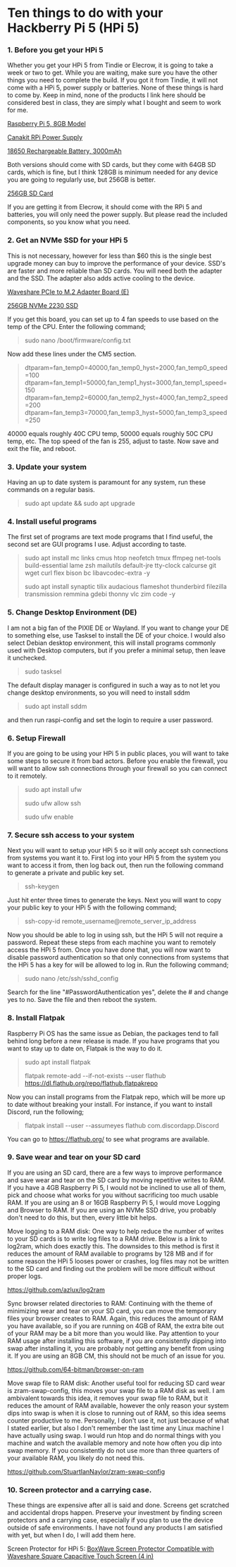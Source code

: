 # Ten things to do with your Hackberry Pi 5 (HPi 5)

### 1. Before you get your HPi 5

Whether you get your HPi 5 from Tindie or Elecrow, it is going to take a week or two to get. While you are waiting, make sure you have the other things you need to complete the build. If you got it from Tindie, it will not come with a HPi 5, power supply or batteries. None of these things is hard to come by. Keep in mind, none of the products I link here should be considered best in class, they are simply what I bought and seem to work for me.

[Raspberry Pi 5, 8GB Model](https://www.adafruit.com/product/5813)

[Canakit RPi Power Supply](https://www.amazon.com/dp/B07TYQRXTK?ref=ppx_yo2ov_dt_b_fed_asin_title)

[18650 Rechargeable Battery, 3000mAh](https://www.amazon.com/dp/B0CRNSFQGX?ref=ppx_yo2ov_dt_b_fed_asin_title)

Both versions should come with SD cards, but they come with 64GB SD cards, which is fine, but I think 128GB is minimum needed for any device you are going to regularly use, but 256GB is better.

[256GB SD Card](https://www.amazon.com/dp/B09X7CRKRZ?ref=ppx_yo2ov_dt_b_fed_asin_title)

If you are getting it from Elecrow, it should come with the RPi 5 and batteries, you will only need the power supply. But please read the included components, so you know what you need.

### 2. Get an NVMe SSD for your HPi 5

This is not necessary, however for less than $60 this is the single best upgrade money can buy to improve the performance of your device. SSD's are faster and more reliable than SD cards. You will need both the adapter and the SSD. The adapter also adds active cooling to the device.

[Waveshare PCIe to M.2 Adapter Board (E)](https://www.amazon.com/dp/B0DBZ6PWF6?ref=ppx_yo2ov_dt_b_fed_asin_title)

[256GB NVMe 2230 SSD](https://www.amazon.com/dp/B0DKBHTCTS?ref=ppx_yo2ov_dt_b_fed_asin_title)

If you get this board, you can set up to 4 fan speeds to use based on the temp of the CPU. Enter the following command; 

> sudo nano /boot/firmware/config.txt

Now add these lines under the CM5 section.

> dtparam=fan_temp0=40000,fan_temp0_hyst=2000,fan_temp0_speed=100
> dtparam=fan_temp1=50000,fan_temp1_hyst=3000,fan_temp1_speed=150
> dtparam=fan_temp2=60000,fan_temp2_hyst=4000,fan_temp2_speed=200
> dtparam=fan_temp3=70000,fan_temp3_hyst=5000,fan_temp3_speed=250

40000 equals roughly 40C CPU temp, 50000 equals roughly 50C CPU temp, etc. The top speed of the fan is 255, adjust to taste. Now save and exit the file, and reboot.

### 3. Update your system

Having an up to date system is paramount for any system, run these commands on a regular basis.

> sudo apt update && sudo apt upgrade

### 4. Install useful programs

The first set of programs are text mode programs that I find useful, the second set are GUI programs I use. Adjust according to taste.

> sudo apt install mc links cmus htop neofetch tmux ffmpeg net-tools build-essential lame zsh mailutils default-jre tty-clock calcurse git wget curl flex bison bc libavcodec-extra -y
>
> sudo apt install synaptic tilix audacious flameshot thunderbird filezilla transmission remmina gdebi thonny vlc zim code -y

### 5. Change Desktop Environment (DE)

I am not a big fan of the PIXIE DE or Wayland. If you want to change your DE to something else, use Tasksel to install the DE of your choice. I would also select Debian desktop environment, this will install programs commonly used with Desktop computers, but if you prefer a minimal setup, then leave it unchecked.

> sudo tasksel

The default display manager is configured in such a way as to not let you change desktop environments, so you will need to install sddm

> sudo apt install sddm

and then run raspi-config and set the login to require a user password.

### 6. Setup Firewall

If you are going to be using your HPi 5 in public places, you will want to take some steps to secure it from bad actors. Before you enable the firewall, you will want to allow ssh connections through your firewall so you can connect to it remotely.

> sudo apt install ufw
>
> sudo ufw allow ssh
>
> sudo ufw enable

### 7. Secure ssh access to your system

Next you will want to setup your HPi 5 so it will only accept ssh connections from systems you want it to. First log into your HPi 5 from the system you want to access it from, then log back out, then run the following command to generate a private and public key set.

> ssh-keygen

Just hit enter three times to generate the keys. Next you will want to copy your public key to your HPi 5 with the following command;

> ssh-copy-id remote_username@remote_server_ip_address

Now you should be able to log in using ssh, but the HPi 5 will not require a password. Repeat these steps from each machine you want to remotely access the HPi 5 from. Once you have done that, you will now want to disable password authentication so that only connections from systems that the HPi 5 has a key for will be allowed to log in. Run the following command;

> sudo nano /etc/ssh/sshd_config

Search for the line "#PasswordAuthentication yes", delete the # and change yes to no. Save the file and then reboot the system.

### 8. Install Flatpak

Raspberry Pi OS has the same issue as Debian, the packages tend to fall behind long before a new release is made. If you have programs that you want to stay up to date on, Flatpak is the way to do it.

> sudo apt install flatpak
>
> flatpak remote-add --if-not-exists --user flathub https://dl.flathub.org/repo/flathub.flatpakrepo

Now you can install programs from the Flatpak repo, which will be more up to date without breaking your install. For instance, if you want to install Discord, run the following;

> flatpak install --user --assumeyes flathub com.discordapp.Discord

You can go to https://flathub.org/ to see what programs are available.

### 9. Save wear and tear on your SD card

If you are using an SD card, there are a few ways to improve performance and save wear and tear on the SD card by moving repetitive writes to RAM. If you have a 4GB Raspberry Pi 5, I would not be inclined to use all of them, pick and choose what works for you without sacrificing too much usable RAM. If you are using an 8 or 16GB Raspberry Pi 5, I would move Logging and Browser to RAM. If you are using an NVMe SSD drive, you probably don't need to do this, but then, every little bit helps.

Move logging to a RAM disk: One way to help reduce the number of writes to your SD cards is to write log files to a RAM drive. Below is a link to log2ram, which does exactly this. The downsides to this method is first it reduces the amount of RAM available to programs by 128 MB and if for some reason the HPi 5 looses power or crashes, log files may not be written to the SD card and finding out the problem will be more difficult without proper logs.

https://github.com/azlux/log2ram

Sync browser related directories to RAM: Continuing with the theme of minimizing wear and tear on your SD card, you can move the temporary files your browser creates to RAM. Again, this reduces the amount of RAM you have available, so if you are running on 4GB of RAM, the extra bite out of your RAM may be a bit more than you would like. Pay attention to your RAM usage after installing this software, if you are consistently dipping into swap after installing it, you are probably not getting any benefit from using it. If you are using an 8GB CM, this should not be much of an issue for you.

https://github.com/64-bitman/browser-on-ram

Move swap file to RAM disk: Another useful tool for reducing SD card wear is zram-swap-config, this moves your swap file to a RAM disk as well. I am ambivalent towards this idea, it removes your swap file to RAM, but it reduces the amount of RAM available, however the only reason your system dips into swap is when it is close to running out of RAM, so this idea seems counter productive to me. Personally, I don't use it, not just because of what I stated earlier, but also I don't remember the last time any Linux machine I have actually using swap. I would run htop and do normal things with you machine and watch the available memory and note how often you dip into swap memory. If you consistently do not use more than three quarters of your available RAM, you likely do not need this.

https://github.com/StuartIanNaylor/zram-swap-config

### 10. Screen protector and a carrying case.

These things are expensive after all is said and done. Screens get scratched and accidental drops happen. Preserve your investment by finding screen protectors and a carrying case, especially if you plan to use the device outside of safe environments. I have not found any products I am satisfied with yet, but when I do, I will add them here.

Screen Protector for HPi 5:
[BoxWave Screen Protector Compatible with Waveshare Square Capacitive Touch Screen (4 in)](https://www.amazon.com/dp/B0CWWH8FBM?)